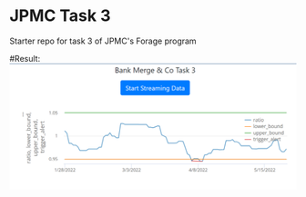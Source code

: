 # JPMC Task 3
Starter repo for task 3 of JPMC's Forage program  

#Result:  
![Result Screenshot](Result_task3.png)

